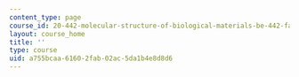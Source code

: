```yaml
---
content_type: page
course_id: 20-442-molecular-structure-of-biological-materials-be-442-fall-2005
layout: course_home
title: ''
type: course
uid: a755bcaa-6160-2fab-02ac-5da1b4e8d8d6
---
```

